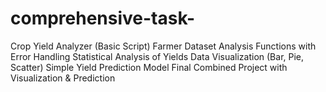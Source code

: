 # comprehensive-task-
Crop Yield Analyzer (Basic Script)  Farmer Dataset Analysis  Functions with Error Handling  Statistical Analysis of Yields  Data Visualization (Bar, Pie, Scatter)  Simple Yield Prediction Model  Final Combined Project with Visualization &amp; Prediction
